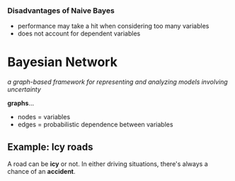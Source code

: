 ### Disadvantages of Naive Bayes
- performance may take a hit when considering too many variables
- does not account for dependent variables

# Bayesian Network
*a graph-based framework for representing and analyzing models involving uncertainty*

**graphs**...
- nodes = variables
- edges = probabilistic dependence between variables

## Example: Icy roads
A road can be **icy** or not. In either driving situations, there's always a chance of an **accident**.
